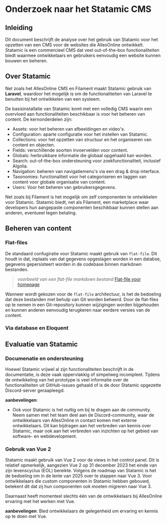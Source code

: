 # Onderzoek naar het Statamic CMS

## Inleiding

Dit document beschrijft de analyse over het gebruik van Statamic voor het opzetten van een CMS voor de websites die AllesOnline ontwikkelt. Statamic is een commercieel CMS dat veel out-of-the-box functionaliteiten biedt waarmee ontwikkelaars en gebruikers eenvoudig een website kunnen bouwen en beheren.


## Over Statamic

Net zoals het AllesOnline CMS en Filament maakt Statamic gebruik van **Laravel**, waardoor het mogelijk is om de functionaliteiten van Laravel te benutten bij het ontwikkelen van een systeem.

De basisinstallatie van Statamic komt met een volledig CMS waarin een overvloed aan functionaliteiten beschikbaar is voor het beheren van content. De kernonderdelen zijn:

* Assets: voor het beheren van afbeeldingen en video's.
* Configuration: aparte configuratie voor het instellen van Statamic.
* Collections: voor het opzetten van structuur en het organiseren van content en objecten.
* Fields: verschillende soorten invoervelden voor content.
* Globals: herbruikbare informatie die globaal opgehaald kan worden.
* Search: out-of-the-box ondersteuning voor zoekfunctionaliteit, inclusief Algolia.
* Navigation: beheren van navigatiemenu's via een drag & drop interface.
* Taxonomies: functionaliteit voor het categoriseren en taggen van content voor globale organisatie van content.
* Users: Voor het beheren van gebruikersgegevens.

Net zoals bij Filament is het mogelijk om zelf componenten te ontwikkelen voor Statamic. Statamic biedt, net als Filament, een marketplace waar developers hun aangepaste componenten beschikbaar kunnen stellen aan anderen, eventueel tegen betaling.

## Beheren van content

### Flat-files

De standaard confugiratie voor Statamic maakt gebruik van `flat-file`. Dit houdt in dat, inplaats van dat gegevens opgeslagen worden in een databse, gegevens gepersisteert worden in de codebase binnen markdown bestanden. 

> _voorbeeld van een flat-file markdown bestand_
> [Flat-file voor homepage](../Bijlagen/VoorbeeldStatamicFlatFile.md)

Wanneer wordt gekozen voor de `flat-file` architectuur, is het de bedoeling dat deze bestanden met behulp van Git worden beheerd. Door de flat-files op te nemen in een Git-repository kunnen wijzigingen worden bijgehouden en kunnen anderen eenvoudig terugkeren naar eerdere versies van de content.

### Via database en Eloquent


## Evaluatie van Statamic

### Documenatie en ondersteuning

Hoewel Statamic vrijwel al zijn functionaliteiten beschrijft in de documentatie, is deze vaak oppervlakkig of simpelweg incompleet. Tijdens de ontwikkeling van het prototype is veel informatie over de functionaliteiten uit GitHub-issues gehaald of is de door Statamic opgezette Discord-server geraapleegd. 

**aanbevelingen**:
- Ook voor Statamic is het nuttig om bij te dragen aan de community. Neem samen met het team deel aan de Discord-community, waar de ontwikkelaars van AllesOnline in contact komen met externe ontwikkelaars. Dit kan bijdragen aan het verbreden van kennis over Statamic, maar ook aan het verbreden van inzichten op het gebied van software- en webdevelopment.

### Gebruik van Vue 2

Statamic maakt gebruik van Vue 2 voor de views in het control panel. Dit is relatief opmerkelijk, aangezien Vue 2 op 31 december 2023 het einde van zijn levenscyclus (EOL) bereikte. Volgens de roadmap van Statamic is het de bedoeling om in de lente van 2025 over te stappen naar Vue 3. Voor ontwikkelaars die custom componenten in Statamic hebben gebouwd, betekent dit dat zij hun componenten ook moeten migreren naar Vue 3.

Daarnaast heeft momenteel slechts één van de ontwikkelaars bij AllesOnline ervaring met het werken met Vue.

**aanbevelingen**: Bied ontwikkelaars de gelegenheid om ervaring en kennis op te doen met Vue.
